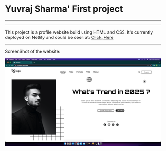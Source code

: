 # Yuvraj Sharma' First project
---
***
This project is a profile website build using HTML and CSS.
It's currently deployed on Netlify and could be seen at: [Click_Here](https://iyuvrajsha.netlify.app/) 
***
ScreenShot of the website:

![ScreenShot](ScreenShot.png)